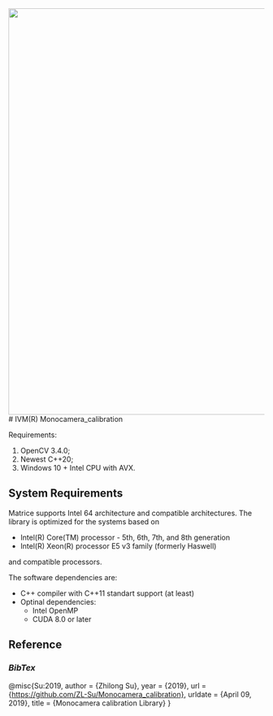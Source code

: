 <img src="../master/ivm.svg" width="800">
# IVM(R) Monocamera_calibration

Requirements:
 1. OpenCV 3.4.0;
 2. Newest C++20;
 3. Windows 10 + Intel CPU with AVX.

## System Requirements
Matrice supports Intel 64 architecture and compatible architectures.
The library is optimized for the systems based on
* Intel(R) Core(TM) processor - 5th, 6th, 7th, and 8th generation
* Intel(R) Xeon(R) processor E5 v3 family (formerly Haswell)

and compatible processors.

The software dependencies are:
* C++ compiler with C++11 standart support (at least)
* Optinal dependencies:
  * Intel OpenMP
  * CUDA 8.0 or later
## Reference
### *BibTex*
@misc{Su:2019,
  author = {Zhilong Su},
  year = {2019},
  url = {https://github.com/ZL-Su/Monocamera_calibration},
  urldate = {April 09, 2019},
  title = {Monocamera calibration Library}
}
